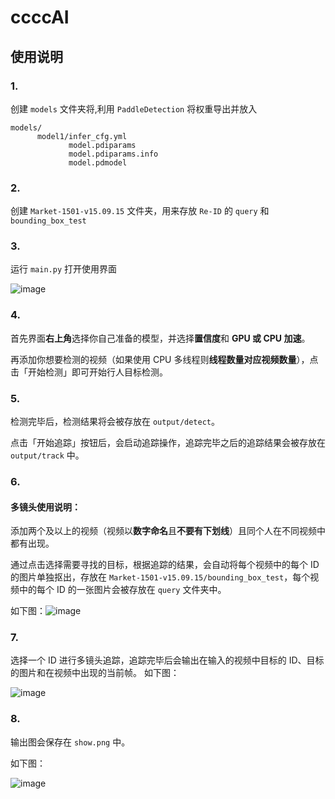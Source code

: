 # ccccAI
## 使用说明
### 1. 

创建 `models` 文件夹将,利用 `PaddleDetection` 将权重导出并放入

```
models/
      model1/infer_cfg.yml
             model.pdiparams
             model.pdiparams.info
             model.pdmodel
```

### 2. 

创建 `Market-1501-v15.09.15` 文件夹，用来存放 `Re-ID` 的 `query` 和 `bounding_box_test`

### 3. 

运行 `main.py` 打开使用界面 

![image](https://user-images.githubusercontent.com/74087260/127842218-ad6b2869-8039-42a2-8b87-4ddc3882d933.png)

### 4. 

首先界面**右上角**选择你自己准备的模型，并选择**置信度**和 **GPU 或 CPU 加速**。

再添加你想要检测的视频（如果使用 CPU 多线程则**线程数量对应视频数量**），点击「开始检测」即可开始行人目标检测。

### 5.

检测完毕后，检测结果将会被存放在 `output/detect`。

点击「开始追踪」按钮后，会启动追踪操作，追踪完毕之后的追踪结果会被存放在 `output/track` 中。

### 6.

#### 多镜头使用说明：

添加两个及以上的视频（视频以**数字命名**且**不要有下划线**）且同个人在不同视频中都有出现。

通过点击选择需要寻找的目标，根据追踪的结果，会自动将每个视频中的每个 ID 的图片单独抠出，存放在 `Market-1501-v15.09.15/bounding_box_test`，每个视频中的每个 ID 的一张图片会被存放在 `query` 文件夹中。

如下图：![image](https://user-images.githubusercontent.com/74087260/127846011-8c29477d-6b53-484f-8ebf-8810b99b1f02.png)


### 7.
选择一个 ID 进行多镜头追踪，追踪完毕后会输出在输入的视频中目标的 ID、目标的图片和在视频中出现的当前帧。
如下图：

![image](https://user-images.githubusercontent.com/74087260/127847880-4d7426da-ba7d-4e1c-81c0-91100ebbc014.png)


### 8.
输出图会保存在 `show.png` 中。

如下图：

![image](https://user-images.githubusercontent.com/74087260/127848282-fb5ff95e-cb0d-4f0d-afec-ce52ce0f9faa.png)
